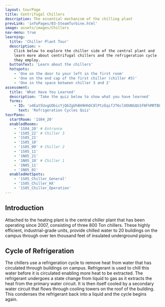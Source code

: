 ```yaml
---
layout: tourPage
title: Centrifugal Chillers
description: The essential mechanism of the chilling plant
prevLink: 'infoPages/03-SteamTurbine.html'
image: assets/images/Chillers
nav-menu: true
learning:
  title: 'Chiller Plant Tour'
  description: >
    Click below to explore the chiller side of the central plant and
    learn more about centrifugal chillers and the refrigeration cycle
    they employ.
  buttonText: 'Learn about the chillers'
  hotspots:
    - 'One on the door to your left in the first room'
    - 'One on the end cap of the first chiller (chiller #3)'
    - 'One in the space between chiller 3 and 2'
assessment:
  title: 'What Have You Learned'
  description: 'Take the quiz below to show what you have learned'
  forms:
    - ID: 'o4Eat5UvgUObicYjQ6ZgUhBH9HhOC8lPtzEqifJT6clUOUNGQU1FNFhMRTBLREc1RENEOUwyREtLQy4u'
      text: 'Refrigeration Cycles Quiz'
tourPano:
  startRoom: '1S04_20'
  enabledRooms:
    - '1S04_20' # Entrance
    - '1S05_22' # Chiller 3
    - '1S05_21'
    - '1S05_10'
    - '1S05_00' # Chiller 2
    - '1S05_11'
    - '1N05_21'
    - '1N05_10' # Chiller 1
    - '1N05_11'
    - '1N05_01'
  enabledHotSpots:
    - '1S05_Chiller_General'
    - '1S05_Chiller_HX'
    - '1S05_Chiller_Operation'
---
```

## Introduction
Attached to the heating plant is the central chiller plant that has been operating since 2007, consisting of three 800 Ton chillers. These highly efficient, industrial-grade units, provide chilled water to 20 buildings on the campus through over ten thousand feet of insulated underground piping.

## Cycle of Refrigeration
The chillers use a refrigeration cycle to remove heat from water that has circulated through buildings on campus. Refrigerant is used to chill this water before it is circulated enabling more heat to be extracted. The refrigerant undergoes a state change from liquid to gas as it extracts the heat from the primary water circuit. It is then itself cooled by a secondary water circuit that flows through cooling towers on the roof of the building. This condenses the refrigerant back into a liquid and the cycle begins again.
